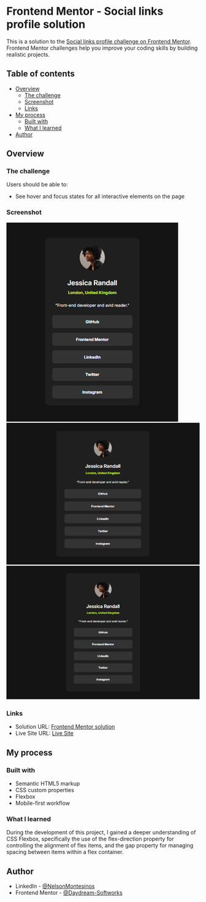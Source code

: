 # Frontend Mentor - Social links profile solution

This is a solution to the [Social links profile challenge on Frontend Mentor](https://www.frontendmentor.io/challenges/social-links-profile-UG32l9m6dQ). Frontend Mentor challenges help you improve your coding skills by building realistic projects.

## Table of contents

- [Overview](#overview)
  - [The challenge](#the-challenge)
  - [Screenshot](#screenshot)
  - [Links](#links)
- [My process](#my-process)
  - [Built with](#built-with)
  - [What I learned](#what-i-learned)
- [Author](#author)

## Overview

### The challenge

Users should be able to:

- See hover and focus states for all interactive elements on the page

### Screenshot

![](./captures/mobile-capture.PNG)
![](./captures/tablet-capture.PNG)
![](./captures/desktop-capture.PNG)

### Links

- Solution URL: [Frontend Mentor solution](https://www.frontendmentor.io/solutions/responsive-social-links-profile-VEBn-NY5dZ)
- Live Site URL: [Live Site](https://nelson-j-montesinos.github.io/Social-Links-Profile/)

## My process

### Built with

- Semantic HTML5 markup
- CSS custom properties
- Flexbox
- Mobile-first workflow

### What I learned

During the development of this project, I gained a deeper understanding of CSS Flexbox, specifically the use of the flex-direction property for controlling the alignment of flex items, and the gap property for managing spacing between items within a flex container.

## Author

- LinkedIn - [@NelsonMontesinos](www.linkedin.com/in/njmontesinos)
- Frontend Mentor - [@Daydream-Softworks](https://www.frontendmentor.io/profile/Daydream-Softworks)
